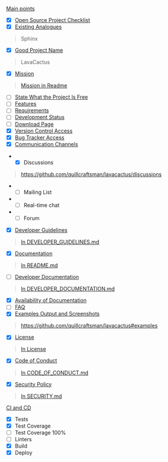 [Main points](https://github.com/quillcraftsman/open-source-checklist#main-points)
- [x] [Open Source Project Checklist](https://github.com/quillcraftsman/open-source-checklist#open-source-project-checklist)
- [x] [Existing Analogues](https://github.com/quillcraftsman/open-source-checklist#existing-analogues)
> Sphinx
- [x] [Good Project Name](https://github.com/quillcraftsman/open-source-checklist#good-project-name)
> LavaCactus
- [x] [Mission](https://github.com/quillcraftsman/open-source-checklist#mission)
> [Mission in Readme](https://github.com/quillcraftsman/lavacactus#what-is-cactus)
- [ ] [State What the Project Is Free](https://github.com/quillcraftsman/open-source-checklist#state-what-the-project-is-free)
- [ ] [Features](https://github.com/quillcraftsman/open-source-checklist#features)
- [ ] [Requirements](https://github.com/quillcraftsman/open-source-checklist#requirements)
- [ ] [Development Status](https://github.com/quillcraftsman/open-source-checklist#development-status)
- [ ] [Download Page](https://github.com/quillcraftsman/open-source-checklist#download-page)
- [x] [Version Control Access](https://github.com/quillcraftsman/open-source-checklist#version-control-access)
- [x] [Bug Tracker Access](https://github.com/quillcraftsman/open-source-checklist#bug-tracker-access)
- [x] [Communication Channels](https://github.com/quillcraftsman/open-source-checklist#communication-channels)
- - [x] Discussions
> https://github.com/quillcraftsman/lavacactus/discussions
- - [ ] Mailing List
- - [ ] Real-time chat
- - [ ] Forum
- [x] [Developer Guidelines](https://github.com/quillcraftsman/open-source-checklist#developer-guidelines)
> [In DEVELOPER_GUIDELINES.md](DEVELOPER_GUIDELINES.md)
- [x] [Documentation](https://github.com/quillcraftsman/open-source-checklist#documentation)
> [In README.md](README.md)
- [ ] [Developer Documentation](https://github.com/quillcraftsman/open-source-checklist#developer-documentation)
> [In DEVELOPER_DOCUMENTATION.md](DEVELOPER_DOCUMENTATION.md)
- [x] [Availability of Documentation](https://github.com/quillcraftsman/open-source-checklist#availability-of-documentation)
- [ ] [FAQ](https://github.com/quillcraftsman/open-source-checklist#faq)
- [x] [Examples Output and Screenshots](https://github.com/quillcraftsman/open-source-checklist#examples-output-and-screenshots)
> https://github.com/quillcraftsman/lavacactus#examples
- [X] [License](https://github.com/quillcraftsman/open-source-checklist#license)
> [In License](LICENSE)
- [X] [Code of Conduct](https://github.com/quillcraftsman/open-source-checklist#code-of-conduct)
> [In CODE_OF_CONDUCT.md](CODE_OF_CONDUCT.md)
- [X] [Security Policy](https://github.com/quillcraftsman/open-source-checklist#security-policy)
> [In SECURITY.md](SECURITY.md)

[CI and CD](https://github.com/quillcraftsman/open-source-checklist#ci-and-cd)
- [x] Tests
- [x] Test Coverage
- [ ] Test Coverage 100%
- [ ] Linters
- [x] Build
- [x] Deploy